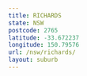 ```yaml
---
title: RICHARDS
state: NSW
postcode: 2765
latitude: -33.672237
longitude: 150.79576
url: /nsw/richards/
layout: suburb
---
```

